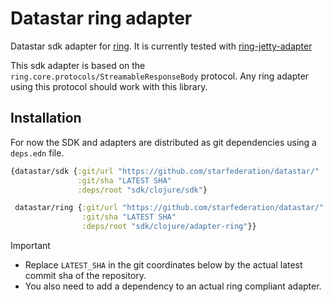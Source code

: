 # Datastar ring adapter

Datastar sdk adapter for [ring](https://github.com/ring-clojure/ring). It is currently
tested with
[ring-jetty-adapter](https://github.com/ring-clojure/ring/tree/master/ring-jetty-adapter)

This sdk adapter is based on the `ring.core.protocols/StreamableResponseBody` protocol.
Any ring adapter using this protocol should work with this library.

## Installation

For now the SDK and adapters are distributed as git dependencies using a `deps.edn` file.

```clojure
{datastar/sdk {:git/url "https://github.com/starfederation/datastar/"
               :git/sha "LATEST SHA"
               :deps/root "sdk/clojure/sdk"}

 datastar/ring {:git/url "https://github.com/starfederation/datastar/"
                :git/sha "LATEST SHA"
                :deps/root "sdk/clojure/adapter-ring"}}
```

> [!important]
>
> - Replace `LATEST_SHA` in the git coordinates below by the actual latest commit sha of the repository.
> - You also need to add a dependency to an actual ring compliant adapter.
